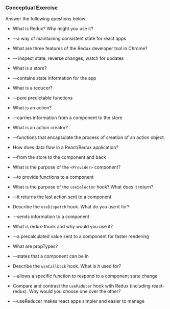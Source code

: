 ### Conceptual Exercise

Answer the following questions below:

- What is Redux? Why might you use it?
- --a way of maintaining consistent state for react apps

- What are three features of the Redux developer tool in Chrome?
- -- inspect state, reverse changes, watch for updates

- What is a store?
- --contains state information for the app

- What is a reducer?
- --pure predictable functions

- What is an action?
- --carries information from a component to the store

- What is an action creator?
- --functions that encapsulate the process of creation of an action object.

- How does data flow in a React/Redux application?
- --from the store to the component and back

- What is the purpose of the `<Provider>` component?
- --to provide functions to a component

- What is the purpose of the `useSelector` hook? What does it return?
- --it returns the last action sent to a component

- Describe the `useDispatch` hook. What do you use it for?
- --sends information to a component

- What is redux-thunk and why would you use it?
- --a precalculated value sent to a component for faster rendering

- What are propTypes?
- --states that a component can be in

- Describe the `useCallback` hook.  What is it used for?
- --allows a specific function to respond to a component state change

- Compare and contrast the `useReducer` hook with Redux (including react-redux).  Why would you choose one over the other?
- --useReducer makes react apps simpler and easier to manage